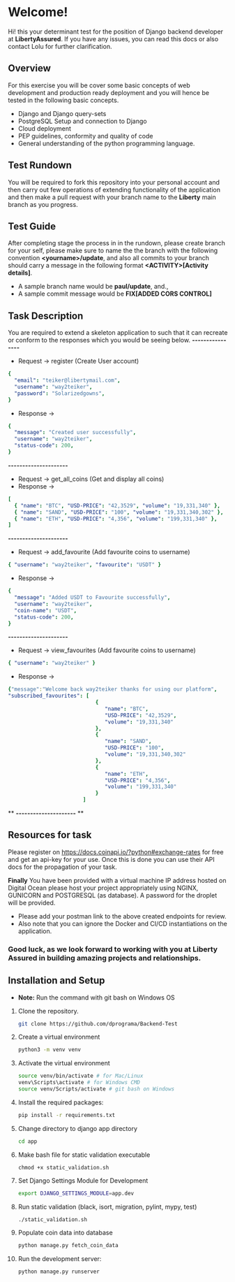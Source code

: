 # Welcome!

Hi! this your determinant test for the position of Django backend developer at **LibertyAssured**. If you have any issues, you can read this docs or also contact Lolu for further clarification.

## Overview

For this exercise you will be cover some basic concepts of web development and production ready deployment and you will hence be tested in the following basic concepts.

- Django and Django query-sets
- PostgreSQL Setup and connection to Django
- Cloud deployment
- PEP guidelines, conformity and quality of code
- General understanding of the python programming language.

## Test Rundown

You will be required to fork this repository into your personal account and then carry out few operations of extending functionality of the application and then make a pull request with your branch name to the **Liberty** main branch as you progress.

## Test Guide

After completing stage the process in in the rundown, please create branch for your self, please make sure to name the the branch with the following convention **\<yourname>/update**, and also all commits to your branch should carry a message in the following format **\<ACTIVITY>[Activity details]**.

- A sample branch name would be **paul/update**, and.,
- A sample commit message would be **FIX[ADDED CORS CONTROL]**

## Task Description

You are required to extend a skeleton application to such that it can recreate or conform to the responses which you would be seeing below.
**----------------**

- Request -> register (Create User account)

```yaml
{
  "email": "teiker@libertymail.com",
  "username": "way2teiker",
  "password": "Solarizedgowns",
}
```

- Response ->

```yaml
{
  "message": "Created user successfully",
  "username": "way2teiker",
  "status-code": 200,
}
```

**---------------------**

- Request -> get_all_coins (Get and display all coins)
- Response ->

```yaml
[
  { "name": "BTC", "USD-PRICE": "42,3529", "volume": "19,331,340" },
  { "name": "SAND", "USD-PRICE": "100", "volume": "19,331,340,302" },
  { "name": "ETH", "USD-PRICE": "4,356", "volume": "199,331,340" },
]
```

**---------------------**

- Request -> add_favourite (Add favourite coins to username)

```yaml
{ "username": "way2teiker", "favourite": "USDT" }
```

- Response ->

```yaml
{
  "message": "Added USDT to Favourite successfully",
  "username": "way2teiker",
  "coin-name": "USDT",
  "status-code": 200,
}
```

**---------------------**

- Request -> view_favourites (Add favourite coins to username)

```yaml
{ "username": "way2teiker" }
```

- Response ->

```yaml
{"message":"Welcome back way2teiker thanks for using our platform",
"subscribed_favourites": [
                            {
							   "name": "BTC",
							   "USD-PRICE": "42,3529",
							   "volume": "19,331,340"
							},
							{
							   "name": "SAND",
							   "USD-PRICE": "100",
							   "volume": "19,331,340,302"
							},
							{
							   "name": "ETH",
							   "USD-PRICE": "4,356",
							   "volume": "199,331,340"
							}
				        ]
```

\*\* **---------------------** \*\*

## Resources for task

Please register on https://docs.coinapi.io/?python#exchange-rates for free and get an api-key for your use.
Once this is done you can use their API docs for the propagation of your task.

**Finally**
You have been provided with a virtual machine IP address hosted on Digital Ocean please host your project appropriately using NGINX, GUNICORN and POSTGRESQL (as database). A password for the droplet will be provided.

- Please add your postman link to the above created endpoints for review.
- Also note that you can ignore the Docker and CI/CD instantiations on the application.

### Good luck, as we look forward to working with you at Liberty Assured in building amazing projects and relationships.

## Installation and Setup

- **Note:** Run the command with git bash on Windows OS

1. Clone the repository.
   ```bash
   git clone https://github.com/dprograma/Backend-Test
   ```
2. Create a virtual environment
   ```bash
   python3 -m venv venv
   ```
3. Activate the virtual environment
   ```bash
   source venv/bin/activate # for Mac/Linux
   venv\Scripts\activate # for Windows CMD
   source venv/Scripts/activate # git bash on Windows
   ```
4. Install the required packages:
   ```bash
   pip install -r requirements.txt
   ```
5. Change directory to django app directory
   ```bash
   cd app
   ```
6. Make bash file for static validation executable
   ```
   chmod +x static_validation.sh
   ```
7. Set Django Settings Module for Development
   ```bash
   export DJANGO_SETTINGS_MODULE=app.dev
   ```
8. Run static validation (black, isort, migration, pylint, mypy, test)
   ```bash
   ./static_validation.sh
   ```
9. Populate coin data into database
   ```bash
   python manage.py fetch_coin_data
   ```
10. Run the development server:
    ```bash
    python manage.py runserver
    ```
